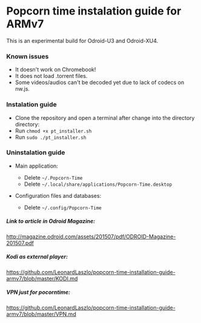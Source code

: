 # Popcorn time instalation guide for ARMv7

This is an experimental build for Odroid-U3 and Odroid-XU4.

### Known issues
- It doesn't work on Chromebook!
- It does not load .torrent files.
- Some videos/audios can't be decoded yet due to lack of codecs on nw.js.

### Instalation guide
- Clone the repository and open a terminal after change into the directory directory:
- Run `chmod +x pt_installer.sh`
- Run `sudo ./pt_installer.sh`

### Uninstalation guide
- Main application:
	- Delete `~/.Popcorn-Time`
	- Delete `~/.local/share/applications/Popcorn-Time.desktop`

- Configuration files and databases:
	- Delete `~/.config/Popcorn-Time`

##### Link to article in Odroid Magazine:
http://magazine.odroid.com/assets/201507/pdf/ODROID-Magazine-201507.pdf

##### Kodi as external player:
https://github.com/LeonardLaszlo/popcorn-time-installation-guide-armv7/blob/master/KODI.md

##### VPN just for pocorntime:
https://github.com/LeonardLaszlo/popcorn-time-installation-guide-armv7/blob/master/VPN.md

